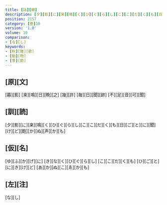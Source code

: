 ```yaml
---
title: [詠][蝉]
description: [夕][影][に][来][鳴][く][ひ][ぐ][ら][し][こ][こ][だ][く][も][日][ご][と][に][聞][け][ど][飽][か][ぬ][声][か][も]
position: 2157
category: [巻]10
version: '1.0'
volume: 10
comparison:
- [な][し]
keywords:
- [秋][雑][歌]
- [動][物]
- [季][節]
---
```


## [原][文]

[暮][影] [来][鳴][日][晩][之] [幾][許] [毎][日][聞][跡] [不][足][音][可][聞]

## [訓][読]

[夕][影][に][来][鳴][く][ひ][ぐ][ら][し][こ][こ][だ][く][も][日][ご][と][に][聞][け][ど][飽][か][ぬ][声][か][も]

## [仮][名]

[ゆ][ふ][か][げ][に] [き][な][く][ひ][ぐ][ら][し] [こ][こ][だ][く][も] [ひ][ご][と][に][き][け][ど] [あ][か][ぬ][こ][ゑ][か][も]

## [左][注]

[な][し]
